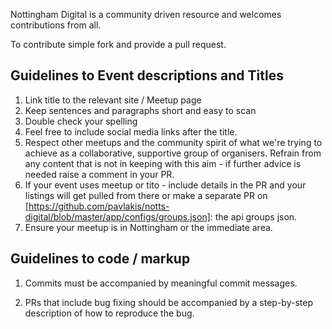 Nottingham Digital is a community driven resource and welcomes contributions from all.

To contribute simple fork and provide a pull request.

## Guidelines to Event descriptions and Titles

1. Link title to the relevant site / Meetup page
2. Keep sentences and paragraphs short and easy to scan
2. Double check your spelling
3. Feel free to include social media links after the title.
4. Respect other meetups and the community spirit of what we're trying to achieve as a collaborative, supportive group of organisers. Refrain from any content that is not in keeping with this aim - if further advice is needed raise a comment in your PR.
5. If your event uses meetup or tito - include details in the PR and your listings will get pulled from there or make a separate PR on [https://github.com/pavlakis/notts-digital/blob/master/app/configs/groups.json]: the api groups json.
6. Ensure your meetup is in Nottingham or the immediate area.

## Guidelines to code / markup 

1. Commits must be accompanied by meaningful commit messages.

2. PRs that include bug fixing should be accompanied by a step-by-step description of how to reproduce the bug.

